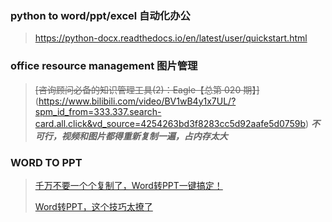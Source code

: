 ### python to word/ppt/excel 自动化办公
> https://python-docx.readthedocs.io/en/latest/user/quickstart.html

### office resource management 图片管理 
> ~~[咨询顾问必备的知识管理工具(2)：Eagle【总第 020 期】]~~(https://www.bilibili.com/video/BV1wB4y1x7UL/?spm_id_from=333.337.search-card.all.click&vd_source=4254263bd3f8283cc5d92aafe5d0759b) ***不可行，视频和图片都得重新复制一遍，占内存太大***

### WORD TO PPT
> [千万不要一个个复制了，Word转PPT一键搞定！](https://www.bilibili.com/video/BV15N4y137oA/?spm_id_from=333.337.search-card.all.click&vd_source=4254263bd3f8283cc5d92aafe5d0759b)
> 
> [Word转PPT，这个技巧太撩了](https://www.bilibili.com/video/BV1iL4y1L7Xn/?spm_id_from=333.788.recommend_more_video.5&vd_source=4254263bd3f8283cc5d92aafe5d0759b)
